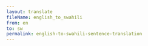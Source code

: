 ```yaml
--- 
layout: translate 
fileName: english_to_swahili 
from: en
to: sw 
permalink: english-to-swahili-sentence-translation
---
```

